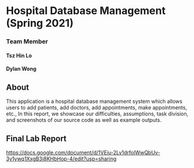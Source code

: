 # Hospital Database Management (Spring 2021)
### Team Member
#### Tsz Hin Lo
#### Dylan Wong

## About
  This application is a hospital database management system which allows users to add patients, 
  add doctors, add appointments, make appointments, etc., In this report, we showcase our difficulties,
  assumptions, task division, and screenshots of our source code as well as example outputs.

## Final Lab Report
  https://docs.google.com/document/d/1VEiu-2Ly1drfolWwQbUv-3y1ywq1XxgB3i8KHbHop-4/edit?usp=sharing
